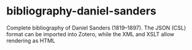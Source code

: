# bibliography-daniel-sanders
Complete bibliography of Daniel Sanders (1819–1897). The JSON (CSL) format can be imported into Zotero, while the XML and XSLT allow rendering as HTML
